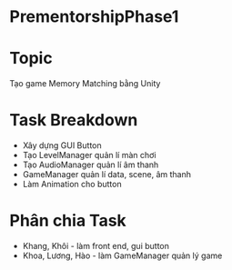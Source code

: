 # PrementorshipPhase1
# Topic
Tạo game Memory Matching bằng Unity
# Task Breakdown
- Xây dựng GUI Button
- Tạo LevelManager quản lí màn chơi
- Tạo AudioManager quản lí âm thanh
- GameManager quản lí data, scene, âm thanh
- Làm Animation cho button
# Phân chia Task
- Khang, Khôi - làm front end, gui button
- Khoa, Lương, Hào - làm GameManager quản lý game
